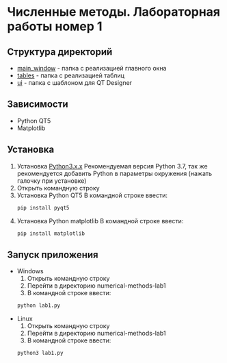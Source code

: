 # Численные методы. Лабораторная работы номер 1

## Структура директорий

- [main_window](main_window) - папка с реализацией главного окна
- [tables](tables) - папка с реализацией таблиц
- [ui](ui) - папка с шаблоном для QT Designer

## Зависимости
- Python QT5
- Matplotlib

## Установка

1. Установка [Python3.x.x](http://www.python.org/downloads/)
   Рекомендуемая версия Python 3.7, так же рекомендуется добавить Python в параметры окружения (нажать галочку при установке)
2. Открыть командную строку
3. Установка Python QT5
   В командной строке ввести:
   ```bash
   pip install pyqt5
   ```
4. Установка Python matplotlib
   В командной строке ввести:
   ```bash
   pip install matplotlib
   ```
 ## Запуск приложения

- Windows
    1. Открыть командную строку
    2. Перейти в директорию numerical-methods-lab1
    3. В командной строке ввести:
    ```bash
    python lab1.py
    ```
- Linux
    1. Открыть командную строку
    2. Перейти в директорию numerical-methods-lab1
    3. В командной строке ввести:
    ```bash
    python3 lab1.py
    ```    